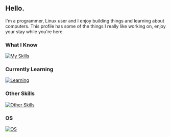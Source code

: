 Hello.
---
I'm a programmer, Linux user and I enjoy building things and learning about computers. This profile has some of the things I really like working on, enjoy your stay while you're here.

### What I Know
[![My Skills](https://skillicons.dev/icons?i=html,css,js,py,lua,go)](https://skillicons.dev)

### Currently Learning
[![Learning](https://skillicons.dev/icons?i=c,cpp,c#)](https://skillicons.dev)

### Other Skills
[![Other Skills](https://skillicons.dev/icons?i=linux,ps,ai,visualstudio,vscode,vite)](https://skillicons.dev)

### OS
[![OS](https://skillicons.dev/icons?i=nix,windows,arch)](https://skillicons.dev)
